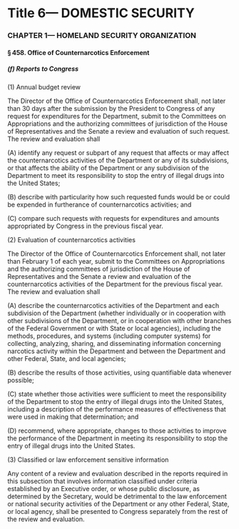 
# Title 6— DOMESTIC SECURITY
### CHAPTER 1— HOMELAND SECURITY ORGANIZATION
#### § 458. Office of Counternarcotics Enforcement
##### (f) Reports to Congress

(1) Annual budget review

The Director of the Office of Counternarcotics Enforcement shall, not later than 30 days after the submission by the President to Congress of any request for expenditures for the Department, submit to the Committees on Appropriations and the authorizing committees of jurisdiction of the House of Representatives and the Senate a review and evaluation of such request. The review and evaluation shall

(A) identify any request or subpart of any request that affects or may affect the counternarcotics activities of the Department or any of its subdivisions, or that affects the ability of the Department or any subdivision of the Department to meet its responsibility to stop the entry of illegal drugs into the United States;

(B) describe with particularity how such requested funds would be or could be expended in furtherance of counternarcotics activities; and

(C) compare such requests with requests for expenditures and amounts appropriated by Congress in the previous fiscal year.

(2) Evaluation of counternarcotics activities

The Director of the Office of Counternarcotics Enforcement shall, not later than February 1 of each year, submit to the Committees on Appropriations and the authorizing committees of jurisdiction of the House of Representatives and the Senate a review and evaluation of the counternarcotics activities of the Department for the previous fiscal year. The review and evaluation shall

(A) describe the counternarcotics activities of the Department and each subdivision of the Department (whether individually or in cooperation with other subdivisions of the Department, or in cooperation with other branches of the Federal Government or with State or local agencies), including the methods, procedures, and systems (including computer systems) for collecting, analyzing, sharing, and disseminating information concerning narcotics activity within the Department and between the Department and other Federal, State, and local agencies;

(B) describe the results of those activities, using quantifiable data whenever possible;

(C) state whether those activities were sufficient to meet the responsibility of the Department to stop the entry of illegal drugs into the United States, including a description of the performance measures of effectiveness that were used in making that determination; and

(D) recommend, where appropriate, changes to those activities to improve the performance of the Department in meeting its responsibility to stop the entry of illegal drugs into the United States.

(3) Classified or law enforcement sensitive information

Any content of a review and evaluation described in the reports required in this subsection that involves information classified under criteria established by an Executive order, or whose public disclosure, as determined by the Secretary, would be detrimental to the law enforcement or national security activities of the Department or any other Federal, State, or local agency, shall be presented to Congress separately from the rest of the review and evaluation.
